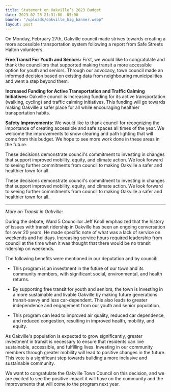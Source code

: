 ```yaml
---
title: Statement on Oakville’s 2023 Budget
date: 2023-02-28 21:31:00 -05:00
banner: "/uploads/oakville_big_banner.webp"
layout: post
---
```


On Monday, February 27th, Oakville council made strives towards creating a more accessible transportation system following a report from Safe Streets Halton volunteers.

**Free Transit For Youth and Seniors:** First, we would like to congratulate and thank the councillors that supported making transit a more accessible option for youth and seniors. Through our advocacy, town council made an informed decision based on existing data from neighbouring municipalities and went a step beyond them.

**Increased Funding for Active Transportation and Traffic Calming Initiatives:** Oakville council is increasing funding for its active transportation (walking, cycling) and traffic calming initiatives. This funding will go towards making Oakville a safer place for all while encouraging healthier transportation habits.

**Safety Improvements:** We would like to thank council for recognizing the importance of creating accessible and safe spaces all times of the year. We welcome the improvements to snow clearing and path lighting that will come from this budget. We hope to see more work done in these areas in the future.

These decisions demonstrate council's commitment to investing in changes that support improved mobility, equity, and climate action. We look forward to seeing further commitments from council to making Oakville a safer and healthier town for all.

These decisions demonstrate council's commitment to investing in changes that support improved mobility, equity, and climate action. We look forward to seeing further commitments from council to making Oakville a safer and healthier town for all.

---

*More on Transit in Oakville:*

During the debate, Ward 5 Councillor Jeff Knoll emphasized that the history of issues with transit ridership in Oakville has been an ongoing conversation for over 20 years. He made specific note of what was a lack of service on weekends and holidays. Increasing service hours required leadership from council at the time when it was thought that there would be no transit ridership on weekends.

The following benefits were mentioned in our deputation and by council:

* This program is an investment in the future of our town and its community members, with significant social, environmental, and health returns.

* By supporting free transit for youth and seniors, the town is investing in a more sustainable and livable Oakville by making future generations transit-savvy and less car-dependent. This also leads to greater independence and engagement from our youth and senior population.

* This program can lead to improved air quality, reduced car dependence, and reduced congestion, resulting in improved health, mobility, and equity.

As Oakville's population is expected to grow significantly, greater investment in transit is necessary to ensure that residents can live sustainable, accessible, and fulfilling lives. Investing in our community members through greater mobility will lead to positive changes in the future. This vote is a significant step towards building a more inclusive and sustainable community.

We want to congratulate the Oakville Town Council on this decision, and we are excited to see the positive impact it will have on the community and the improvements that will come to the program next year.